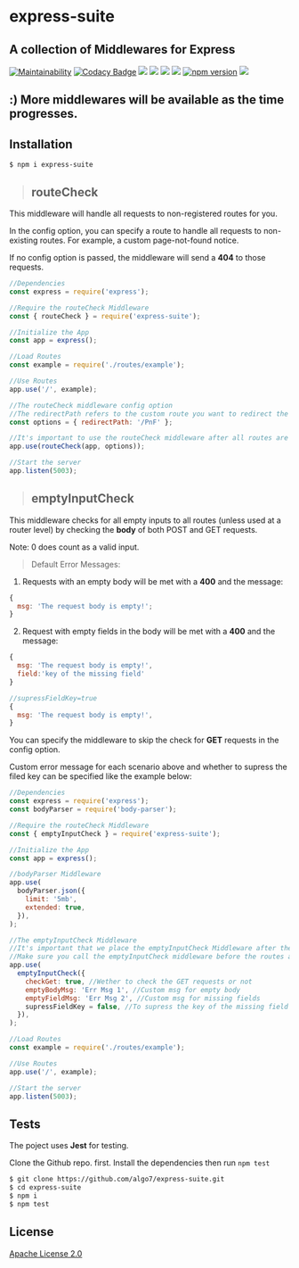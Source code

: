 # express-suite

## A collection of Middlewares for Express

[![Maintainability](https://api.codeclimate.com/v1/badges/48a4f566a0ab37a4f5d4/maintainability)](https://codeclimate.com/github/algo7/express-suite/maintainability)
[![Codacy Badge](https://api.codacy.com/project/badge/Grade/230d4840e65c45e2bc7682ee4659a7c9)](https://www.codacy.com/manual/algo7/express-suite?utm_source=github.com&utm_medium=referral&utm_content=algo7/express-suite&utm_campaign=Badge_Grade)
[![](https://img.shields.io/github/license/algo7/express-suite)]()
[![](https://img.shields.io/github/issues/algo7/express-suite)]()
[![](https://img.shields.io/github/forks/algo7/express-suite)]()
[![](https://img.shields.io/github/stars/algo7/express-suite)]()
[![npm version](https://badge.fury.io/js/express-suite.svg)](https://badge.fury.io/js/express-suite)
[![](https://img.shields.io/npm/dt/express-suite)]()

## :) More middlewares will be available as the time progresses.

## Installation

```
$ npm i express-suite
```

> ## routeCheck

This middleware will handle all requests to non-registered routes for you.

In the config option, you can specify a route to handle all requests to non-existing routes. For example, a custom page-not-found notice.

If no config option is passed, the middleware will send a **404** to those requests.

```javascript
//Dependencies
const express = require('express');

//Require the routeCheck Middleware
const { routeCheck } = require('express-suite');

//Initialize the App
const app = express();

//Load Routes
const example = require('./routes/example');

//Use Routes
app.use('/', example);

//The routeCheck middleware config option
//The redirectPath refers to the custom route you want to redirect the requests to
const options = { redirectPath: '/PnF' };

//It's important to use the routeCheck middleware after all routes are loaded
app.use(routeCheck(app, options));

//Start the server
app.listen(5003);
```

> ## emptyInputCheck

This middleware checks for all empty inputs to all routes (unless used at a router level) by checking the **body** of both POST and GET requests.

Note: 0 does count as a valid input.

> Default Error Messages:

1. Requests with an empty body will be met with a **400** and the message:

```javascript
{
  msg: 'The request body is empty!';
}
```

2. Request with empty fields in the body will be met with a **400** and the message:

```javascript
{
  msg: 'The request body is empty!',
  field:'key of the missing field'
}
```

```javascript
//supressFieldKey=true
{
  msg: 'The request body is empty!',
}
```

You can specify the middleware to skip the check for **GET** requests in the config option.

Custom error message for each scenario above and whether to supress the filed key can be specified like the example below:

```javascript
//Dependencies
const express = require('express');
const bodyParser = require('body-parser');

//Require the routeCheck Middleware
const { emptyInputCheck } = require('express-suite');

//Initialize the App
const app = express();

//bodyParser Middleware
app.use(
  bodyParser.json({
    limit: '5mb',
    extended: true,
  }),
);

//The emptyInputCheck Middleware
//It's important that we place the emptyInputCheck Middleware after the bodyParser middleware
//Make sure you call the emptyInputCheck middleware before the routes are loaded
app.use(
  emptyInputCheck({
    checkGet: true, //Wether to check the GET requests or not
    emptyBodyMsg: 'Err Msg 1', //Custom msg for empty body
    emptyFieldMsg: 'Err Msg 2', //Custom msg for missing fields
    supressFieldKey = false, //To supress the key of the missing field
  }),
);

//Load Routes
const example = require('./routes/example');

//Use Routes
app.use('/', example);

//Start the server
app.listen(5003);
```

## Tests

The poject uses **Jest** for testing.

Clone the Github repo. first. Install the dependencies then run `npm test`

```bash
$ git clone https://github.com/algo7/express-suite.git
$ cd express-suite
$ npm i
$ npm test
```

## License

[Apache License 2.0](https://github.com/algo7/express-suite/blob/master/LICENSE)
